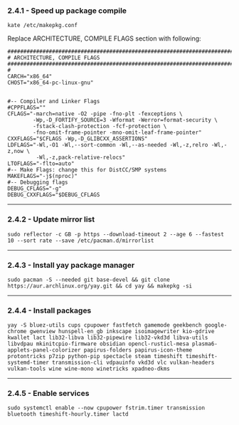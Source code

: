 ### 2.4.1 - Speed up package compile

```
kate /etc/makepkg.conf
```

Replace ARCHITECTURE, COMPILE FLAGS section with following:

```
#########################################################################
# ARCHITECTURE, COMPILE FLAGS
#########################################################################
#
CARCH="x86_64"
CHOST="x86_64-pc-linux-gnu"


#-- Compiler and Linker Flags
#CPPFLAGS=""
CFLAGS="-march=native -O2 -pipe -fno-plt -fexceptions \
        -Wp,-D_FORTIFY_SOURCE=3 -Wformat -Werror=format-security \
        -fstack-clash-protection -fcf-protection \
        -fno-omit-frame-pointer -mno-omit-leaf-frame-pointer"
CXXFLAGS="$CFLAGS -Wp,-D_GLIBCXX_ASSERTIONS"
LDFLAGS="-Wl,-O1 -Wl,--sort-common -Wl,--as-needed -Wl,-z,relro -Wl,-z,now \
         -Wl,-z,pack-relative-relocs"
LTOFLAGS="-flto=auto"
#-- Make Flags: change this for DistCC/SMP systems
MAKEFLAGS="-j$(nproc)"
#-- Debugging flags
DEBUG_CFLAGS="-g"
DEBUG_CXXFLAGS="$DEBUG_CFLAGS
```

---
### 2.4.2 - Update mirror list

```
sudo reflector -c GB -p https --download-timeout 2 --age 6 --fastest 10 --sort rate --save /etc/pacman.d/mirrorlist
```

---
### 2.4.3 - Install yay package manager

```
sudo pacman -S --needed git base-devel && git clone https://aur.archlinux.org/yay.git && cd yay && makepkg -si

```

---
### 2.4.4 - Install packages

```
yay -S bluez-utils cups cpupower fastfetch gamemode geekbench google-chrome gwenview hunspell-en_gb inkscape isoimagewriter kio-gdrive kwallet lact lib32-libva lib32-pipewire lib32-vkd3d libva-utils libvdpau mkinitcpio-firmware obsidian opencl-rusticl-mesa plasma6-applets-panel-colorizer papirus-folders papirus-icon-theme protontricks p7zip python-pip spectacle steam timeshift timeshift-systemd-timer transmission-cli vdpauinfo vkd3d vlc vulkan-headers vulkan-tools wine wine-mono winetricks xpadneo-dkms
```

---
### 2.4.5 - Enable services

```
sudo systemctl enable --now cpupower fstrim.timer transmission bluetooth timeshift-hourly.timer lactd
```
